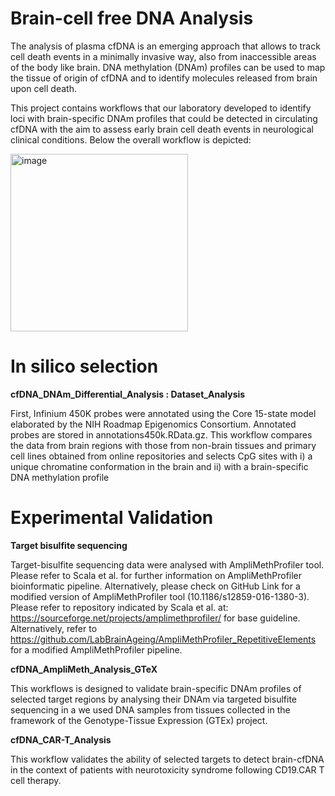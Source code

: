 # Brain-cell free DNA Analysis
The analysis of plasma cfDNA is an emerging approach that allows to track cell death events in a minimally invasive way, also from inaccessible areas of the body like brain. DNA methylation (DNAm) profiles can be used to map the tissue of origin of cfDNA and to identify molecules released from brain upon cell death. 

This project contains workflows that our laboratory developed to identify loci with brain-specific DNAm profiles that could be detected in circulating cfDNA with the aim to assess early brain cell death events in neurological clinical conditions.
Below the overall workflow is depicted:

<img width="284" alt="image" src="https://github.com/user-attachments/assets/ffc7d786-98fe-4ef2-92fc-a8f0d5f133fd">


# In silico selection

**cfDNA_DNAm_Differential_Analysis : Dataset_Analysis**

First, Infinium 450K probes were annotated using the Core 15-state model elaborated by the NIH Roadmap Epigenomics Consortium. Annotated probes are stored in annotations450k.RData.gz. This workflow compares the data from brain regions with those from non-brain tissues and primary cell lines obtained from online repositories and selects CpG sites with i) a unique chromatine conformation in the brain and ii) with a brain-specific DNA methylation profile

# Experimental Validation

**Target bisulfite sequencing**

Target-bisulfite sequencing data were analysed with AmpliMethProfiler tool. Please refer to Scala et al. for further information on AmpliMethProfiler bioinformatic pipeline. Alternatively, please check on GitHub Link for a modified version of AmpliMethProfiler tool (10.1186/s12859-016-1380-3). Please refer to repository indicated by Scala et al. at: https://sourceforge.net/projects/amplimethprofiler/ for base guideline. Alternatively, refer to https://github.com/LabBrainAgeing/AmpliMethProfiler_RepetitiveElements for a modified AmpliMethProfiler pipeline. 

**cfDNA_AmpliMeth_Analysis_GTeX**

This workflows is designed to validate brain-specific DNAm profiles of selected target regions by analysing their DNAm via targeted bisulfite sequencing in a we used DNA samples from tissues collected in the framework of the Genotype-Tissue Expression (GTEx) project.

**cfDNA_CAR-T_Analysis**

This workflow validates the ability of selected targets to detect brain-cfDNA in the context of patients with neurotoxicity syndrome following CD19.CAR T cell therapy.

